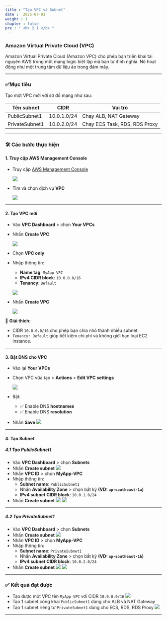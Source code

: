 ```yaml
---
title : "Tạo VPC và Subnet"
date :  2025-07-03
weight : 1
chapter : false
pre : " <b> 2.1 </b> "
---
```


### Amazon Virtual Private Cloud (VPC)

Amazon Virtual Private Cloud (Amazon VPC) cho phép bạn triển khai tài nguyên AWS trong một mạng logic biệt lập mà bạn tự định nghĩa. Nó hoạt động như một trung tâm dữ liệu ảo trong đám mây.

---

### ✅Mục tiêu

Tạo một VPC mới với sơ đồ mạng như sau:

| Tên subnet       | CIDR           | Vai trò                         |
|------------------|----------------|----------------------------------|
| PublicSubnet1    | 10.0.1.0/24    | Chạy ALB, NAT Gateway            |
| PrivateSubnet1   | 10.0.2.0/24    | Chạy ECS Task, RDS, RDS Proxy    |

---

### 🛠️ Các bước thực hiện

#### 1️. Truy cập AWS Management Console

- Truy cập [AWS Management Console](https://console.aws.amazon.com/)

   ![](/images/2.1/0001.png)

- Tìm và chọn dịch vụ **VPC**

   ![](/images/2.1/0002.png)

---

#### 2️. Tạo VPC mới

- Vào **VPC Dashboard** > chọn **Your VPCs**
- Nhấn **Create VPC**

   ![](/images/2.1/0003.png)

- Chọn **VPC only**
- Nhập thông tin:
    - **Name tag**: `MyApp-VPC`
    - **IPv4 CIDR block**: `10.0.0.0/16`
    - **Tenancy**: `Default`

    ![](/images/2.1/0004.png) 

- Nhấn **Create VPC**

   ![](/images/2.1/0005.png) 
   

📌 **Giải thích:**
- CIDR `10.0.0.0/16` cho phép bạn chia nhỏ thành nhiều subnet.
- `Tenancy: Default` giúp tiết kiệm chi phí và không giới hạn loại EC2 instance.

---

#### 3️. Bật DNS cho VPC

- Vào lại **Your VPCs**
- Chọn VPC vừa tạo > **Actions** > **Edit VPC settings**

   ![](/images/2.1/0006.png) 

- Bật:
    - ✅ Enable DNS **hostnames**
    - ✅ Enable DNS **resolution**
- Nhấn **Save**
   ![](/images/2.1/0007.png) 

---

#### 4️. Tạo Subnet
##### 4.1 Tạo PublicSubnet1
- Vào **VPC Dashboard** > chọn **Subnets**
- Nhấn **Create subnet**
   ![](/images/2.1/0008.png) 
- Nhấn **VPC ID** > chọn **MyApp-VPC**
- Nhập thông tin:
    - **Subnet name**: `PublicSubnet1`
    - Nhấn **Availability Zone**  > chọn bất kỳ **(VD: `ap-southeast-1a`)**
    - **IPv4 subnet CIDR block**: `10.0.1.0/24`
- Nhấn **Create subnet**
   ![](/images/2.1/0009.png) 
   ![](/images/2.1/0010.png) 

---

##### 4.2 Tạo PrivateSubnet1
- Vào **VPC Dashboard** > chọn **Subnets**
- Nhấn **Create subnet**
   ![](/images/2.1/0008.png) 
- Nhấn **VPC ID** > chọn **MyApp-VPC**
- Nhập thông tin:
    - **Subnet name**: `PrivateSubnet1`
    - Nhấn **Availability Zone**  > chọn bất kỳ **(VD: `ap-southeast-1b`)**
    - **IPv4 subnet CIDR block**: `10.0.2.0/24`
- Nhấn **Create subnet**
   ![](/images/2.1/0011.png) 
   ![](/images/2.1/0012.png) 

---

### ✅ Kết quả đạt được

- Tạo được một VPC tên `MyApp-VPC` với CIDR `10.0.0.0/16`
   ![](/images/2.1/0013.png) 
- Tạo 1 subnet công khai `PublicSubnet1` dùng cho ALB và NAT Gateway
- Tạo 1 subnet riêng tư `PrivateSubnet1` dùng cho ECS, RDS, RDS Proxy
   ![](/images/2.1/0014.png) 

---
